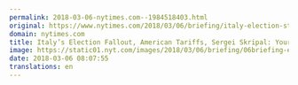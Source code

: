 ```yaml
---
permalink: 2018-03-06-nytimes.com--1984518403.html
original: https://www.nytimes.com/2018/03/06/briefing/italy-election-steel-tariffs-sergei-skripal.html?partner=rss&amp;emc=rss
domain: nytimes.com
title: Italy’s Election Fallout, American Tariffs, Sergei Skripal: Your Tuesday Briefing
image: https://static01.nyt.com/images/2018/03/06/briefing/06briefing-europe-promo/06briefing-europe-slide-59AK-mediumThreeByTwo440.jpg
date: 2018-03-06 08:07:55
translations: en
---
```


